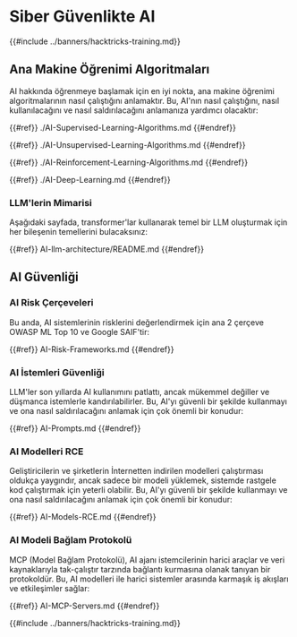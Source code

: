 # Siber Güvenlikte AI

{{#include ../banners/hacktricks-training.md}}

## Ana Makine Öğrenimi Algoritmaları

AI hakkında öğrenmeye başlamak için en iyi nokta, ana makine öğrenimi algoritmalarının nasıl çalıştığını anlamaktır. Bu, AI'nın nasıl çalıştığını, nasıl kullanılacağını ve nasıl saldırılacağını anlamanıza yardımcı olacaktır:

{{#ref}}
./AI-Supervised-Learning-Algorithms.md
{{#endref}}

{{#ref}}
./AI-Unsupervised-Learning-Algorithms.md
{{#endref}}

{{#ref}}
./AI-Reinforcement-Learning-Algorithms.md
{{#endref}}

{{#ref}}
./AI-Deep-Learning.md
{{#endref}}

### LLM'lerin Mimarisi

Aşağıdaki sayfada, transformer'lar kullanarak temel bir LLM oluşturmak için her bileşenin temellerini bulacaksınız:

{{#ref}}
AI-llm-architecture/README.md
{{#endref}}

## AI Güvenliği

### AI Risk Çerçeveleri

Bu anda, AI sistemlerinin risklerini değerlendirmek için ana 2 çerçeve OWASP ML Top 10 ve Google SAIF'tir:

{{#ref}}
AI-Risk-Frameworks.md
{{#endref}}

### AI İstemleri Güvenliği

LLM'ler son yıllarda AI kullanımını patlattı, ancak mükemmel değiller ve düşmanca istemlerle kandırılabilirler. Bu, AI'yı güvenli bir şekilde kullanmayı ve ona nasıl saldırılacağını anlamak için çok önemli bir konudur:

{{#ref}}
AI-Prompts.md
{{#endref}}

### AI Modelleri RCE

Geliştiricilerin ve şirketlerin İnternetten indirilen modelleri çalıştırması oldukça yaygındır, ancak sadece bir modeli yüklemek, sistemde rastgele kod çalıştırmak için yeterli olabilir. Bu, AI'yı güvenli bir şekilde kullanmayı ve ona nasıl saldırılacağını anlamak için çok önemli bir konudur:

{{#ref}}
AI-Models-RCE.md
{{#endref}}

### AI Modeli Bağlam Protokolü

MCP (Model Bağlam Protokolü), AI ajanı istemcilerinin harici araçlar ve veri kaynaklarıyla tak-çalıştır tarzında bağlantı kurmasına olanak tanıyan bir protokoldür. Bu, AI modelleri ile harici sistemler arasında karmaşık iş akışları ve etkileşimler sağlar:

{{#ref}}
AI-MCP-Servers.md
{{#endref}}

{{#include ../banners/hacktricks-training.md}}
